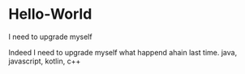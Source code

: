# Hello-World
I need to upgrade myself

Indeed I need to upgrade myself
what happend ahain last time. java, javascript, kotlin, c++
